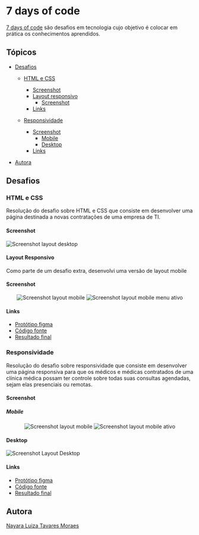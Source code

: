 # 7 days of code 

[7 days of code](https://7daysofcode.io/) são desafios em tecnologia cujo objetivo é colocar em prática os conhecimentos aprendidos.


## Tópicos
- [Desafios](#desafios)
  - [HTML e CSS](#html-e-css)
    - [Screenshot](#screenshot)
    - [Layout responsivo](#layout-responsivo)
      - [Screenshot](#screenshot-1)
    - [Links](#links)

  - [Responsividade](#responsividade)
    - [Screenshot](#screenshot-2)
      - [Mobile](#mobile)
      - [Desktop](#desktop)
    - [Links](#links-1)

- [Autora](#autora)

## Desafios 

### HTML e CSS

Resolução do desafio sobre HTML e CSS que consiste em desenvolver uma página destinada a novas contratações de uma empresa de TI. 

#### Screenshot
![Screenshot layout desktop](./html-css/docs/screenshot-desktop.png)


#### Layout Responsivo
Como parte de um desafio extra, desenvolvi uma versão de layout mobile 

#### Screenshot
<div align="center">
  <img src="./html-css/docs/screenshot-mobile.jpg" alt="Screenshot layout mobile">
  <img src="./html-css/docs/screenshot-mobile-active.jpg" alt="Screenshot layout mobile menu ativo">
</div>

#### Links
* [Protótipo figma](https://www.figma.com/file/mm3MLozvUDGhDRTxSLlGL5/7daysOfCode-HTML-CSS?node-id=0%3A1)
* [Código fonte](https://github.com/nalutm/seven-days-of-code/tree/main/html-css)
* [Resultado final](https://seven-days-of-code-beta.vercel.app/)

### Responsividade
Resolução do desafio sobre responsividade que consiste em desenvolver uma página responsiva para que os médicos e médicas contratados de uma clínica médica possam ter controle sobre todas suas consultas agendadas, sejam elas presenciais ou remotas. 

#### Screenshot

##### Mobile
<div align="center">
  <img src="./responsividade/docs/screenshot-mobile.png" alt="Screenshot layout mobile">
  <img src="./responsividade/docs/screenshot-mobile-active.png" alt="Screenshot layout mobile ativo">
</div>

#### Desktop
![Screenshot Layout Desktop](./responsividade/docs/screenshot-desktop.png)


#### Links
* [Protótipo figma](https://www.figma.com/file/4OjHFmeHAgfX2JpRymOeA0/7days---Responsividade?node-id=6%3A622)
* [Código fonte](https://github.com/nalutm/seven-days-of-code/tree/main/responsividade)
* [Resultado final](https://seven-days-of-code-henna.vercel.app/)

## Autora 
[Nayara Luiza Tavares Moraes](https://github.com/nalutm)
